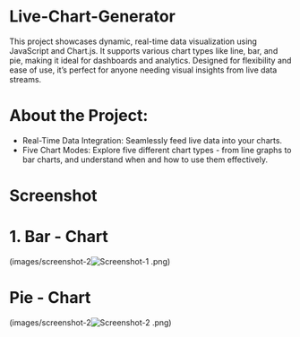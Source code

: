 # Live-Chart-Generator
This project showcases dynamic, real-time data visualization using JavaScript and Chart.js. It supports various chart types like line, bar, and pie, making it ideal for dashboards and analytics. Designed for flexibility and ease of use, it’s perfect for anyone needing visual insights from live data streams.

# About the Project:
+ Real-Time Data Integration: Seamlessly feed live data into your charts.
+ Five Chart Modes: Explore five different chart types - from line graphs to bar charts, and understand when and how to use them effectively.


# Screenshot
# 1. Bar - Chart
(images/screenshot-2![Screenshot-1](https://github.com/user-attachments/assets/05ec00e1-af1b-468a-a199-35821e9c028e)
.png)
# Pie - Chart
(images/screenshot-2![Screenshot-2](https://github.com/user-attachments/assets/05ec00e1-af1b-468a-a199-35821e9c028e)
.png)
